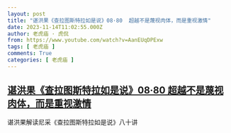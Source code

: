 ```yaml
---
layout: post
title: "谌洪果《查拉图斯特拉如是说》08·80  超越不是蔑视肉体，而是重视激情"
date: 2023-11-14T11:02:55.000Z
author: 老虎庙 · 虎侃
from: https://www.youtube.com/watch?v=AanEUqDPExw
tags: [ 老虎庙 ]
comments: True
categories: [ 老虎庙 ]
---
```

<!--1699959775000-->
[谌洪果《查拉图斯特拉如是说》08·80  超越不是蔑视肉体，而是重视激情](https://www.youtube.com/watch?v=AanEUqDPExw)
------

<div>
谌洪果解读尼采《查拉图斯特拉如是说》八十讲
</div>
